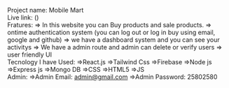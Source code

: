 Project name: Mobile Mart </br>
Live link: () </br>
Fratures: 
=> In this website you can Buy products and sale products.
=> ontime authentication system (you can log out or log in buy using email, google and github)
=> we have a dashboard system and you can see your activitys
=> We have a admin route and admin can delete or verify users
=> user friendly UI
</br>
Tecnology I have Used:
=>React.js
=>Tailwind Css
=>Firebase
=>Node js
=>Express js
=>Mongo DB
=>CSS
=>HTML5
=>JS
<br/>
Admin:
=>Admin Email: admin@gmail.com
=>Admin Password: 25802580
